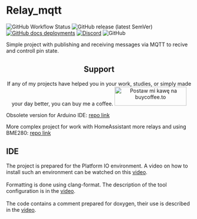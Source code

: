 # Relay_mqtt

![GitHub Workflow Status](https://img.shields.io/github/actions/workflow/status/InzynierDomu/Relay_mqtt/main.yml?logo=github&style=flat-square)
![GitHub release (latest SemVer)](https://img.shields.io/github/v/release/InzynierDomu/Relay_mqtt?style=flat-square)
<a href="https://inzynierdomu.github.io/Relay_mqtt/">![GitHub docs deployments](https://img.shields.io/github/deployments/InzynierDomu/Relay_mqtt/github-pages?label=docs&logo=BookStack&logoColor=white&style=flat-square)</a>
<a href="https://discord.gg/KmW6mHdg">![Discord](https://img.shields.io/discord/815929748882587688?logo=discord&logoColor=green&style=flat-square)</a>
![GitHub](https://img.shields.io/github/license/InzynierDomu/Relay_mqtt?style=flat-square)

Simple project with publishing and receiving messages via MQTT to recive and controll pin state.

<div align="center">
<h2>Support</h2>

<p>If any of my projects have helped you in your work, studies, or simply made your day better, you can buy me a coffee. <a href="https://buycoffee.to/inzynier-domu" target="_blank"><img src="https://buycoffee.to/img/share-button-primary.png" style="width: 195px; height: 51px" alt="Postaw mi kawę na buycoffee.to"></a></p>
</div>

Obsolete version for Arduino IDE: [repo link](https://github.com/InzynierDomu/MQTT_minimal)

More complex project for work with HomeAssistant more relays and using BME280: [repo link](https://github.com/InzynierDomu/BME280_TWO_RELAYS_ESP8266)

## IDE

The project is prepared for the Platform IO environment. A video on how to install such an environment can be watched on this [video](https://youtu.be/Em9NuebT2Kc).
<br><br>
Formatting is done using clang-format. The description of the tool configuration is in the [video](https://youtu.be/xxuaOG0WjIE).
<br><br>
The code contains a comment prepared for doxygen, their use is described in the [video](https://youtu.be/1YKJtrCsPD4).
